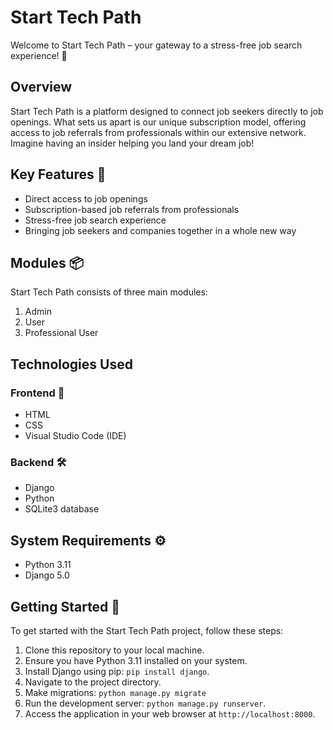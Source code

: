 # Start Tech Path

Welcome to Start Tech Path – your gateway to a stress-free job search experience! 🎉

## Overview

Start Tech Path is a platform designed to connect job seekers directly to job openings. What sets us apart is our unique subscription model, offering access to job referrals from professionals within our extensive network. Imagine having an insider helping you land your dream job!

## Key Features 🔑

- Direct access to job openings
- Subscription-based job referrals from professionals
- Stress-free job search experience
- Bringing job seekers and companies together in a whole new way

## Modules 📦

Start Tech Path consists of three main modules:

1. Admin
2. User
3. Professional User

## Technologies Used

### Frontend 🎨
- HTML
- CSS
- Visual Studio Code (IDE)

### Backend 🛠️
- Django
- Python
- SQLite3 database

## System Requirements ⚙️

- Python 3.11
- Django 5.0

## Getting Started 🚦

To get started with the Start Tech Path project, follow these steps:

1. Clone this repository to your local machine.
2. Ensure you have Python 3.11 installed on your system.
3. Install Django using pip: `pip install django`.
4. Navigate to the project directory.
5. Make migrations: `python manage.py migrate` 
6. Run the development server: `python manage.py runserver`.
7. Access the application in your web browser at `http://localhost:8000`.
